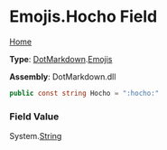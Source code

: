 # Emojis\.Hocho Field

[Home](../../../README.md)

**Type**: [DotMarkdown](../../README.md)\.[Emojis](../README.md)

**Assembly**: DotMarkdown\.dll

```csharp
public const string Hocho = ":hocho:"
```

### Field Value

System\.[String](https://docs.microsoft.com/en-us/dotnet/api/system.string)